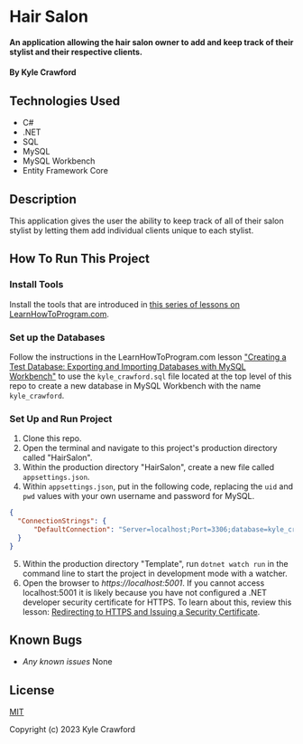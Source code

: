 # Hair Salon

#### An application allowing the hair salon owner to add and keep track of their stylist and their respective clients.

#### By Kyle Crawford

## Technologies Used

* C#
* .NET
* SQL
* MySQL
* MySQL Workbench
* Entity Framework Core

## Description

This application gives the user the ability to keep track of all of their salon stylist by letting them add individual clients unique to each stylist.

## How To Run This Project

### Install Tools

Install the tools that are introduced in [this series of lessons on LearnHowToProgram.com](https://www.learnhowtoprogram.com/c-and-net/getting-started-with-c).

### Set up the Databases

Follow the instructions in the LearnHowToProgram.com lesson ["Creating a Test Database: Exporting and Importing Databases with MySQL Workbench"](https://www.learnhowtoprogram.com/lessons/creating-a-test-database-exporting-and-importing-databases-with-mysql-workbench) to use the `kyle_crawford.sql` file located at the top level of this repo to create a new database in MySQL Workbench with the name `kyle_crawford`.

### Set Up and Run Project

1. Clone this repo.
2. Open the terminal and navigate to this project's production directory called "HairSalon".
3. Within the production directory "HairSalon", create a new file called `appsettings.json`.
4. Within `appsettings.json`, put in the following code, replacing the `uid` and `pwd` values with your own username and password for MySQL.

```json
{
  "ConnectionStrings": {
      "DefaultConnection": "Server=localhost;Port=3306;database=kyle_crawford;uid=[YOUR-USERNAME];pwd=[YOUR-PASSWORD];"
  }
}
```

5. Within the production directory "Template", run `dotnet watch run` in the command line to start the project in development mode with a watcher.
4. Open the browser to _https://localhost:5001_. If you cannot access localhost:5001 it is likely because you have not configured a .NET developer security certificate for HTTPS. To learn about this, review this lesson: [Redirecting to HTTPS and Issuing a Security Certificate](https://www.learnhowtoprogram.com/lessons/redirecting-to-https-and-issuing-a-security-certificate).

## Known Bugs

* _Any known issues_
None

## License
[MIT](https://opensource.org/license/mit)

Copyright (c) 2023 Kyle Crawford